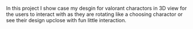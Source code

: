 In this project I show case my desgin for valorant charactors in 3D view for the users to interact with as they are rotating like a choosing charactor or see  their design upclose with fun little interaction.
